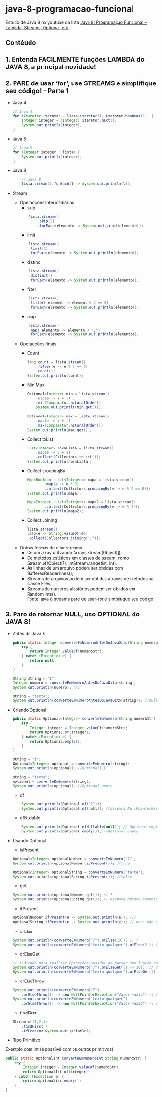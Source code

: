 # java-8-programacao-funcional
Estudo de Java 8 no youtube da lista [Java 8: Programação Funcional – Lambda, Streams, Optional, etc.](https://www.youtube.com/playlist?list=PLuYctAHjg89ZkhgOQo0zcTtmHY5nuRYud)

## Contéudo

## 1. Entenda FACILMENTE funções LAMBDA do JAVA 8, a principal novidade!

## 2. PARE de usar ‘for’, use STREAMS e simplifique seu código! - Parte 1
- Java 4
    ```java
    // Java 4
    for (Iterator iterator = lista.iterator(); iterator.hasNext();) {
        Integer integer = (Integer) iterator.next();
        System.out.println(integer);
    }
    ```

- Java 5
    ```java
    // Java 5
    for (Integer integer : lista) {
        System.out.println(integer);
    }
    ```
- Java 8
    ```java
        // Java 8
        lista.stream().forEach(l -> System.out.println(l));
    ```
- Stream
    - Operacções Intermediárias
        -  skip
        ```java
            lista.stream()
                .skip(2)
                .forEach(elemento -> System.out.print(elemento));
        ```
        - limit
        ```java
            lista.stream()
            .limit(2)
            .forEach(elemento -> System.out.println(elemento));
        ```
        - distinc
        ```java
            lista.stream()
            .distinct()
            .forEach(elemento -> System.out.println(elemento));
        ```
        - filter
        ```java
            lista.stream()
            .filter( element -> element % 2 == 0)
            .forEach(elemento -> System.out.println(elemento));
        ```
        - map
        ```java
            lista.stream()
            .map( elemento -> elemento + ",")
            .forEach(elemento -> System.out.println(elemento));
        ```
    - Operacções finais
		- Count
            ```java
            long count = lista.stream()
                .filter(e -> e % 2 == 0)
                .count();
            System.out.println(count);
            
            ```
		- Min Max
            ```java
    		Optional<Integer> min = lista.stream()
                .map(e -> e + -1 )
                .min(Comparator.naturalOrder());
                System.out.println(min.get());		
                
			Optional<Integer> max = lista.stream()
                .map(e -> e + -1 )
                .max(Comparator.naturalOrder());
			System.out.println(max.get());		
            ```
			
		- Collect toList
            ```java
            List<Integer> novaLista = lista.stream()
                .map(e -> 2 + 3)
                .collect(Collectors.toList());
            System.out.println(novaLista);
            ```
		
		- Collect groupingBy
            ```java
            Map<Boolean, List<Integer>> mapa = lista.stream()
                    .map(e -> e * 3)
                    .collect(Collectors.groupingBy(e -> e % 2 == 0));
            System.out.println(mapa);
            
            Map<Integer, List<Integer>> mapa2 = lista.stream()
                    .collect(Collectors.groupingBy(e -> e % 2));
            System.out.println(mapa2);
            ```
		
		- Collect Joining
            ```java
            lista.stream()
            .map(e -> String.valueOf(e))
            .collect(Collectors.joining(";"));
            ```
    - Outras formas de criar streams
        * De um array utilizando Arrays.stream(Object[]);
        * De métodos estáticos em classes de stream, como Stream.of(Object[]), IntStream.range(int, int);
        * As linhas de um arquivo podem ser obtidas com BufferedReader.lines();
        * Streams de arquivos podem ser obtidos através de métodos na classe Files;
        * Streams de números aleatórios podem ser obtidos em Random.ints().     
        Fonte: [java 8 streams pare de usar-for e simplifique seu codigo](https://rinaldo.dev/java-8-streams-pare-de-usar-for-e-simplifique-seu-codigo/)

## 3. Pare de retornar NULL, use OPTIONAL do JAVA 8!
- Antes do Java 8
    ```java
    public static Integer converteEmNumeroAntesDoJavaOito(String numeroStr) {
        try {
            return Integer.valueOf(numeroStr);
        } catch (Exception e) {
            return null;
        }
    }

    String string = "1";
    Integer numero = converteEmNumeroAntesDoJavaOito(string);
    System.out.println(numero); //1
    
    string = "texto";
    System.out.println(converteEmNumeroAntesDoJavaOito(string)); //null
    ```
- Criando Optional
    ```java
    public static Optional<Integer> converteEmNumero(String numeroStr) {
        try {
            Integer integer = Integer.valueOf(numeroStr);
            return Optional.of(integer);
        } catch (Exception e) {
            return Optional.empty();
        }
    }

    string = "1";
    Optional<Integer> optional = converteEmNumero(string); 
    System.out.println(optional); //Optional[1]
    
    string = "texto";
    optional = converteEmNumero(string);
    System.out.println(optional); //Optional.empty
    ```
    - of
    ```java
        System.out.println(Optional.of("2"));
        System.out.println(Optional.of(null)); //dispara NullPointerExceptional
    ```
    - ofNullable
    ```java
        System.out.println(Optional.ofNullable(null)); // Optional.empty
        System.out.println(Optional.empty()); //Optional.empty
    ```
- Usando Optional

    - isPresent
    ```java
    Optional<Integer> optionalNumber = converteEmNumero("7");
    System.out.println(optionalNumber.isPresent()); //true

    Optional<Integer> optionalString = converteEmNumero("teste");
    System.out.println(optionalString.isPresent()); //false
    ```

    - get
    ```java
    System.out.println(optionalNumber.get()); // 7
    System.out.println(optionalString.get()); // dispara NoSuchElementException: No value present
    ```

    - ifPresent
    ```java
    optionalNumber.ifPresent(e -> System.out.println(e)); //7
    optionalString.ifPresent(e -> System.out.println(e)); // obs: não imprime nada
    ```

    - orElse
    ```java
    System.out.println(converteEmNumero("7").orElse(10)); // 7
    System.out.println(converteEmNumero("texto qualquer").orElse(2)); // 2
    ```

    - orElseGet
    ```java
    // indicado para realizar operações pesadas ao passar uma função como parâmetro
    System.out.println(converteEmNumero("7").orElseGet(() -> 10)); // 7
    System.out.println(converteEmNumero("texto qualquer").orElseGet(() -> 10)); // 10
    ```

    - orElseThrow
    ```java
    System.out.println(converteEmNumero("7")
        .orElseThrow(() -> new NullPointerException("Valor vazio"))); // 7
    System.out.println(converteEmNumero("texto qualquer")
        .orElseThrow(() -> new NullPointerException("Valor vazio"))); // dispara NullPointerException: Valor vazio
    ```

    - findFirst
    ```java
    Stream.of(1,2,3)
        .findFirst()
        .ifPresent(System.out::println);
    ```
- Tipo Primitivo

Exemplo com int (é possível com os outros primitivos)
```java
public static OptionalInt converteEmNumeroInt(String numeroStr) {
    try {
        Integer integer = Integer.valueOf(numeroStr);
        return OptionalInt.of(integer);
    } catch (Exception e) {
        return OptionalInt.empty();
    }
}
```
